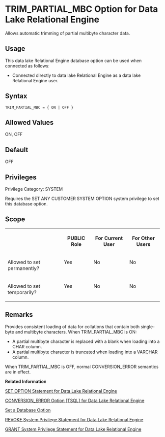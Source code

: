 <!-- loioa66588f484f21015814ea5ee2686d57e -->

# TRIM\_PARTIAL\_MBC Option for Data Lake Relational Engine

Allows automatic trimming of partial multibyte character data.



<a name="loioa66588f484f21015814ea5ee2686d57e__section_d3p_24q_znb"/>

## Usage

This data lake Relational Engine database option can be used when connected as follows:

-   Connected directly to data lake Relational Engine as a data lake Relational Engine user.



<a name="loioa66588f484f21015814ea5ee2686d57e__section_kng_drh_mrb"/>

## Syntax

```
TRIM_PARTIAL_MBC = { ON | OFF }
```



<a name="loioa66588f484f21015814ea5ee2686d57e__iq_refso_1064"/>

## Allowed Values

ON, OFF



<a name="loioa66588f484f21015814ea5ee2686d57e__iq_refso_1065"/>

## Default

OFF



<a name="loioa66588f484f21015814ea5ee2686d57e__section_k3c_gxb_3qb"/>

## Privileges

Privilege Category: SYSTEM

Requires the SET ANY CUSTOMER SYSTEM OPTION system privilege to set this database option.



<a name="loioa66588f484f21015814ea5ee2686d57e__iq_refso_1066"/>

## Scope


<table>
<tr>
<th valign="top">

 

</th>
<th valign="top">

PUBLIC Role

</th>
<th valign="top">

For Current User

</th>
<th valign="top">

For Other Users

</th>
</tr>
<tr>
<td valign="top">

Allowed to set permanently?

</td>
<td valign="top">

Yes

</td>
<td valign="top">

No

</td>
<td valign="top">

No

</td>
</tr>
<tr>
<td valign="top">

Allowed to set temporarily?

</td>
<td valign="top">

Yes

</td>
<td valign="top">

No

</td>
<td valign="top">

No

</td>
</tr>
</table>



<a name="loioa66588f484f21015814ea5ee2686d57e__iq_refso_1067"/>

## Remarks

Provides consistent loading of data for collations that contain both single-byte and multibyte characters. When TRIM\_PARTIAL\_MBC is ON:

-   A partial multibyte character is replaced with a blank when loading into a CHAR column.
-   A partial multibyte character is truncated when loading into a VARCHAR column.

When TRIM\_PARTIAL\_MBC is OFF, normal CONVERSION\_ERROR semantics are in effect.

**Related Information**  


[SET OPTION Statement for Data Lake Relational Engine](../080-sql-statements/set-option-statement-for-data-lake-relational-engine-a625da7.md "Changes options that affect the behavior of the database and its compatibility with Transact-SQL. Setting the value of an option can change the behavior for all users or an individual user, in either a temporary or permanent scope.")

[CONVERSION\_ERROR Option \[TSQL\] for Data Lake Relational Engine](conversion-error-option-tsql-for-data-lake-relational-engine-a63018a.md "Controls reporting of data type conversion failures on fetching information from the database.")

[Set a Database Option](set-a-database-option-0dcb893.md "You set options with the SET OPTION statement.")

[REVOKE System Privilege Statement for Data Lake Relational Engine](../080-sql-statements/revoke-system-privilege-statement-for-data-lake-relational-engine-a3eadda.md "Removes specific system privileges from specific users and the right to administer the privilege.")

[GRANT System Privilege Statement for Data Lake Relational Engine](../080-sql-statements/grant-system-privilege-statement-for-data-lake-relational-engine-a3dfcb0.md "Grants specific system privileges to users or roles, with or without administrative rights.")

